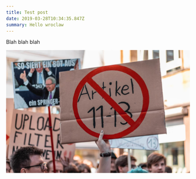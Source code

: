 ```yaml
---
title: Test post
date: 2019-03-28T10:34:35.847Z
summary: Hello wroclaw
---
```

Blah blah blah

![](/images/uploads/artikel-11-13.jpg)
